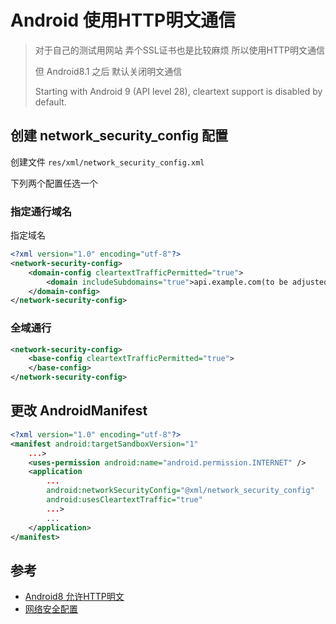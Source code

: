 # Android 使用HTTP明文通信

> 对于自己的测试用网站 弄个SSL证书也是比较麻烦 所以使用HTTP明文通信
> 
> 但 Android8.1 之后 默认关闭明文通信
> 
> Starting with Android 9 (API level 28), cleartext support is disabled by default.

## 创建 network_security_config 配置

创建文件 `res/xml/network_security_config.xml`

下列两个配置任选一个

### 指定通行域名

指定域名

```xml
<?xml version="1.0" encoding="utf-8"?>
<network-security-config>
    <domain-config cleartextTrafficPermitted="true">
        <domain includeSubdomains="true">api.example.com(to be adjusted)</domain>
    </domain-config>
</network-security-config>
```

### 全域通行

```xml
<network-security-config>
    <base-config cleartextTrafficPermitted="true">
    </base-config>
</network-security-config>
```

## 更改 AndroidManifest

```xml
<?xml version="1.0" encoding="utf-8"?>
<manifest android:targetSandboxVersion="1"
    ...>
    <uses-permission android:name="android.permission.INTERNET" />
    <application
        ...
        android:networkSecurityConfig="@xml/network_security_config"
        android:usesCleartextTraffic="true"
        ...>
        ...
    </application>
</manifest>
```

## 参考

- [Android8 允许HTTP明文](https://stackoverflow.com/questions/45940861/android-8-cleartext-http-traffic-not-permitted)
- [网络安全配置](https://developer.android.com/training/articles/security-config?hl=zh-cn#FileFormat)